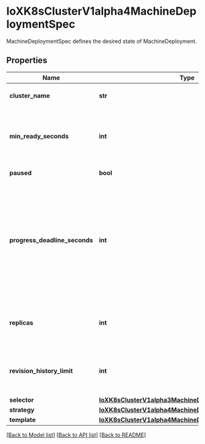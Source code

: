 # IoXK8sClusterV1alpha4MachineDeploymentSpec

MachineDeploymentSpec defines the desired state of MachineDeployment.
## Properties
Name | Type | Description | Notes
------------ | ------------- | ------------- | -------------
**cluster_name** | **str** | ClusterName is the name of the Cluster this object belongs to. | 
**min_ready_seconds** | **int** | Minimum number of seconds for which a newly created machine should be ready. Defaults to 0 (machine will be considered available as soon as it is ready) | [optional] 
**paused** | **bool** | Indicates that the deployment is paused. | [optional] 
**progress_deadline_seconds** | **int** | The maximum time in seconds for a deployment to make progress before it is considered to be failed. The deployment controller will continue to process failed deployments and a condition with a ProgressDeadlineExceeded reason will be surfaced in the deployment status. Note that progress will not be estimated during the time a deployment is paused. Defaults to 600s. | [optional] 
**replicas** | **int** | Number of desired machines. Defaults to 1. This is a pointer to distinguish between explicit zero and not specified. | [optional] 
**revision_history_limit** | **int** | The number of old MachineSets to retain to allow rollback. This is a pointer to distinguish between explicit zero and not specified. Defaults to 1. | [optional] 
**selector** | [**IoXK8sClusterV1alpha3MachineDeploymentSpecSelector**](IoXK8sClusterV1alpha3MachineDeploymentSpecSelector.md) |  | 
**strategy** | [**IoXK8sClusterV1alpha4MachineDeploymentSpecStrategy**](IoXK8sClusterV1alpha4MachineDeploymentSpecStrategy.md) |  | [optional] 
**template** | [**IoXK8sClusterV1alpha4MachineDeploymentSpecTemplate**](IoXK8sClusterV1alpha4MachineDeploymentSpecTemplate.md) |  | 

[[Back to Model list]](../README.md#documentation-for-models) [[Back to API list]](../README.md#documentation-for-api-endpoints) [[Back to README]](../README.md)



